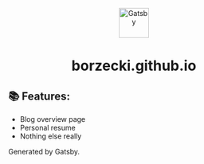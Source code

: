 <p align="center">
  <a href="https://www.gatsbyjs.org">
    <img alt="Gatsby" src="https://www.gatsbyjs.org/monogram.svg" width="60" />
  </a>
</p>
<h1 align="center">
  borzecki.github.io
</h1>

## 📚 Features:

- Blog overview page
- Personal resume
- Nothing else really


Generated by Gatsby.

